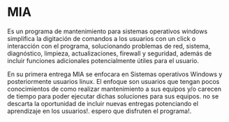 # MIA
Es un programa de mantenimiento para sistemas operativos windows simplifica la digitación de comandos a los usuarios con un click o interacción con el programa, solucionando problemas de red, sistema, diagnóstico, limpieza, actualizaciones, firewall y seguridad, además de incluir funciones adicionales potencialmente útiles para el usuario. 

En su primera entrega MIA se enfocara en Sistemas operativos Windows y posteriormente usuarios linux. El enfoque son usuarios que tengan pocos conocimientos de como realizar mantenimiento a sus equipos y/o carecen de tiempo para poder ejecutar dichas soluciones para sus equipos. no se descarta la oportunidad de incluir nuevas entregas potenciando el aprendizaje en los usuarios!.
espero que disfruten el programa!.

